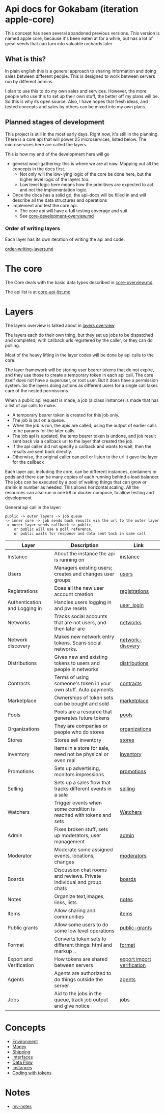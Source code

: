 # Api docs for Gokabam (iteration apple-core)

This concept has seen several abandoned previous versions. 
This version is named apple core, because it's been eaten at for a while, but has a lot of great seeds that can turn into valuable orchards later

## What is this?

In plain english this is a general approach to sharing information and doing sales between different people. This is designed to work between servers run by different admins.

I plan to use this to do my own sales and services. However, the more people who use this to set up their own stuff, the better off my plans will be. 
So this is why its open source. Also, I have hopes that fresh ideas, and tested concepts and sales by others can be mixed into my own plans. 


## Planned stages of development

This project is still in the most early days. Right now, it's still in the planning.
There is a core api that will power 25 microservices, listed below. The microservices here are called the layers.

This is how my end of the development here will go

* general wool-gathering: this is where we are at now. Mapping out all the concepts in the docs first. 
  * Not only will the low-lying logic of the core be done here, but the higher level logic of the layers too.
  * Low level logic here means how the primitives are expected to act, and not the implementation logic.
* Once the docs has a solid go, the api-docs will be filled in and will describe all the data structures and operations
* Implement and test the core api.
  * The core api will have a full testing coverage and suit
  * See [core-development-overview.md](v1/dev/core-development-overview.md)

### Order of writing layers

Each layer has its own iteration of writing the api and code. 

[order-writing-layers.md](v1/docs/layers/order-writing-layers.md)


# The core 

The Core deals with the basic data types described in [core-overview.md](v1/docs/core/core-overview.md).

The api list is at [core-api-list.md](v1/docs/core/core-api-list.md)

# Layers
The layers overview is talked about in [layers overview](v1/docs/layers/layers-overview.md)

The layers each do their own thing, but they set up jobs to be dispatched and completed, with callback urls registered by the caller, or they can do polling.

Most of the heavy lifting in the layer codes will be done by api calls to the core.

The layer framework will be storing user bearer tokens that do not expire, and they use those to create a temporary token in each api call.
The core itself does not have a superuser, or root user. But it does have a permission system. So the layers doing actions as different users for a single call takes care of the nested permissions.


When a public api request is made, a job (a class instance) is made that has a list of api calls to make.
* A temporary bearer token is created for this job only.
* The job is put on a queue.
* When the job is run, the apis are called, using the output of earlier calls to be params for the later calls. 
* The job api is updated, the temp bearer token is undone, and job result sent back via a callback url to the layer that created the job.
* If the api caller did not specify a callback and wants to wait, then the results are sent back directly. 
* Otherwise, the original caller can poll or listen to the url it gave the layer for the callback

Each layer api, including the core, can be different instances, containers or pods and there can be many copies of each running behind a load balancer.
The jobs can be executed by a pool of waiting things that can grow or shrink in number as needed.
This allows horizontal scaling. All the resources can also run in one k8 or docker compose, to allow testing and development

General api call in the layer:
    
    public -> outer layers -> job queue 
    -> inner core -> job sends back results via the url to the outer layer
    -> outer layer sends callback to public,
        or public will use a poll reference,
        or public waits for response and data sent back in same call
 

| Layer                         | Description                                                           | Link                                                                                        |
|-------------------------------|-----------------------------------------------------------------------|---------------------------------------------------------------------------------------------|
| Instance                      | About the instance the api is running on                              | [instance](v1/docs/layers/a-core-layers/instance-base.md)                                        |
| Users                         | Managers existing users; creates and changes user groups              | [users](v1/docs/layers/a-core-layers/users.md)                                              |
| Registrations                 | Does all the new user account creation                                | [registrations](v1/docs/layers/a-core-layers/registrations.md)                              |
| Authentication and Logging in | Handles users logging in and pw resets                                | [user_login](v1/docs/layers/a-core-layers/user_login.md)                                    |
| Networks                      | Tracks social accounts that are not users, and then later are         | [networks](v1/docs/layers/g-network-layer/networks.md)                                      |
| Network discovery             | Makes new network entry tokens. Scans social networks.                | [network-disovery](v1/docs/layers/i-promotion-layers/network-disovery.md)                   |
| Distributions                 | Gives new and existing tokens to users and people in networks         | [distributions](v1/docs/layers/i-promotion-layers/distributions.md)                         |
| Contracts                     | Terms of using someone's token in your own stuff. Auto payments       | [contracts](v1/docs/layers/f-trading-layers/contracts.md)                                   |
| Marketplace                   | Ownerships of token sets can be bought and sold                       | [marketplace](v1/docs/layers/f-trading-layers/marketplace.md)                               |
| Pools                         | Pools are a resource that generates future tokens                     | [pools](v1/docs/layers/d-organization-layers/pools.md)                                      |
| Organizations                 | They are companies or people who do stores                            | [organizations](v1/docs/layers/d-organization-layers/organizations.md)                      |
| Stores                        | Stores sell inventory                                                 | [stores](v1/docs/layers/h-selling-layers/stores.md)                                         |
| Inventory                     | Items in a store for sale, need not be physical or even real          | [inventory](v1/docs/layers/h-selling-layers/inventory.md)                                   |
| Promotions                    | Sets up advertising, monitors impressions                             | [promotions](v1/docs/layers/i-promotion-layers/promotions.md)                               |
| Selling                       | Sets up a sales flow that tracks different events in a sale           | [selling](v1/docs/layers/h-selling-layers/selling.md)                                       |
| Watchers                      | Trigger events when some condition is reached with tokens and sets    | [Watchers](v1/docs/layers/b-user-layers/watcher.md)                                         |
| Admin                         | Fixes broken stuff, sets up moderators, user management               | [admin](v1/docs/layers/b-user-layers/admin-base.md)                                              |
| Moderator                     | Moderate some assigned events, locations, changes                     | [moderators](v1/docs/layers/d-organization-layers/moderators.md)                            |
| Boards                        | Discussion chat rooms and reviews. Private individual and group chats | [boards](v1/docs/layers/e-interaction-layers/boards.md)                                     |
| Notes                         | Organize text,images, links, lists                                    | [notes](v1/docs/layers/c-personal-layers/notes.md)                                          |
| Items                         | Allow sharing and communities                                         | [items](v1/docs/layers/e-interaction-layers/items.md)                                       |
| Public grants                 | Allow some users to do some low level operations                      | [public-grants](v1/docs/layers/b-user-layers/public-grants.md)                              |
| Format                        | Converts token sets to different things: html and markup ..           | [format](v1/docs/layers/c-personal-layers/format.md)                                        |
| Export and Verification       | How tokens are shared between servers                                 | [export import verification](v1/docs/layers/j-internet-layers/export-import-verification.md) |
| Agents                        | Agents are authorized to do things outside the server                 | [agents](v1/docs/layers/b-user-layers/agents.md)                                            |
| Jobs                          | Aid to the jobs in the queue, track job output and give notice        | [jobs](v1/docs/layers/a-core-layers/jobs.md)                                                |

# Concepts

* [Environment](v1/docs/concepts/environment.md)
* [Money](v1/docs/concepts/real_money.md)
* [Shipping](v1/docs/concepts/shopping.md)
* [Interfaces](v1/docs/concepts/interfaces.md)
* [Data Flow](v1/docs/concepts/data-flow.md)
* [Instances](v1/docs/concepts/instances.md)
* [Coding with tokens](v1/docs/concepts/coding-with-tokens.md)

# Notes

* [my-notes](notes/my-notes.md)
